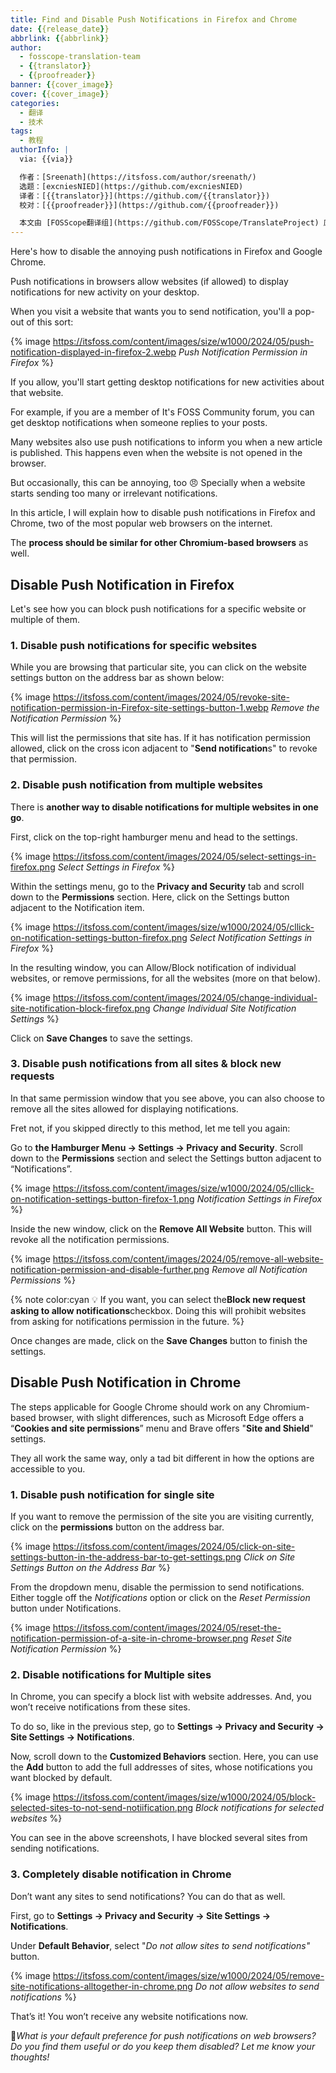 ```yaml
---
title: Find and Disable Push Notifications in Firefox and Chrome
date: {{release_date}}
abbrlink: {{abbrlink}}
author:
  - fosscope-translation-team
  - {{translator}}
  - {{proofreader}}
banner: {{cover_image}}
cover: {{cover_image}}
categories:
  - 翻译
  - 技术
tags: 
  - 教程
authorInfo: |
  via: {{via}}

  作者：[Sreenath](https://itsfoss.com/author/sreenath/)
  选题：[excniesNIED](https://github.com/excniesNIED)
  译者：[{{translator}}](https://github.com/{{translator}})
  校对：[{{proofreader}}](https://github.com/{{proofreader}})

  本文由 [FOSScope翻译组](https://github.com/FOSScope/TranslateProject) 原创编译，[开源观察](https://fosscope.com/) 荣誉推出
---
```


Here's how to disable the annoying push notifications in Firefox and Google Chrome.

<!-- more -->

Push notifications in browsers allow websites (if allowed) to display notifications for new activity on your desktop.

When you visit a website that wants you to send notification, you'll a pop-out of this sort:

{% image https://itsfoss.com/content/images/size/w1000/2024/05/push-notification-displayed-in-firefox-2.webp *Push Notification Permission in Firefox* %}

If you allow, you'll start getting desktop notifications for new activities about that website.

For example, if you are a member of It's FOSS Community forum, you can get desktop notifications when someone replies to your posts.

Many websites also use push notifications to inform you when a new article is published. This happens even when the website is not opened in the browser.

But occasionally, this can be annoying, too 😠 Specially when a website starts sending too many or irrelevant notifications.

In this article, I will explain how to disable push notifications in Firefox and Chrome, two of the most popular web browsers on the internet.

The **process should be similar for other Chromium-based browsers** as well.

## Disable Push Notification in Firefox

Let's see how you can block push notifications for a specific website or multiple of them.

### 1. Disable push notifications for specific websites

While you are browsing that particular site, you can click on the website settings button on the address bar as shown below:

{% image https://itsfoss.com/content/images/2024/05/revoke-site-notification-permission-in-Firefox-site-settings-button-1.webp *Remove the Notification Permission* %}

This will list the permissions that site has. If it has notification permission allowed, click on the cross icon adjacent to "**Send notification**s" to revoke that permission.

### 2. Disable push notification from multiple websites

There is **another way to disable notifications for multiple websites in one go**.

First, click on the top-right hamburger menu and head to the settings.

{% image https://itsfoss.com/content/images/2024/05/select-settings-in-firefox.png *Select Settings in Firefox* %}

Within the settings menu, go to the **Privacy and Security** tab and scroll down to the **Permissions** section. Here, click on the Settings button adjacent to the Notification item.

{% image https://itsfoss.com/content/images/size/w1000/2024/05/cllick-on-notification-settings-button-firefox.png *Select Notification Settings in Firefox* %}

In the resulting window, you can Allow/Block notification of individual websites, or remove permissions, for all the websites (more on that below).

{% image https://itsfoss.com/content/images/2024/05/change-individual-site-notification-block-firefox.png *Change Individual Site Notification Settings* %}

Click on **Save Changes** to save the settings.

### 3. Disable push notifications from all sites & block new requests

In that same permission window that you see above, you can also choose to remove all the sites allowed for displaying notifications.

Fret not, if you skipped directly to this method, let me tell you again:

Go to **the Hamburger Menu → Settings → Privacy and Security**. Scroll down to the **Permissions** section and select the Settings button adjacent to “Notifications”.

{% image https://itsfoss.com/content/images/size/w1000/2024/05/cllick-on-notification-settings-button-firefox-1.png *Notification Settings in Firefox* %}

Inside the new window, click on the **Remove All Website** button. This will revoke all the notification permissions.

{% image https://itsfoss.com/content/images/2024/05/remove-all-website-notification-permission-and-disable-further.png *Remove all Notification Permissions* %}

{% note color:cyan 💡 If you want, you can select the**Block new request asking to allow notifications**checkbox. Doing this will prohibit websites from asking for notifications permission in the future. %}

Once changes are made, click on the **Save Changes** button to finish the settings.

## Disable Push Notification in Chrome

The steps applicable for Google Chrome should work on any Chromium-based browser, with slight differences, such as Microsoft Edge offers a “**Cookies and site permissions**” menu and Brave offers "**Site and Shield**" settings.

They all work the same way, only a tad bit different in how the options are accessible to you.

### 1. Disable push notification for single site

If you want to remove the permission of the site you are visiting currently, click on the **permissions** button on the address bar.

{% image https://itsfoss.com/content/images/2024/05/click-on-site-settings-button-in-the-address-bar-to-get-settings.png *Click on Site Settings Button on the Address Bar* %}

From the dropdown menu, disable the permission to send notifications. Either toggle off the *Notifications* option or click on the *Reset Permission* button under Notifications.

{% image https://itsfoss.com/content/images/2024/05/reset-the-notification-permission-of-a-site-in-chrome-browser.png *Reset Site Notification Permission* %}

### 2. Disable notifications for Multiple sites

In Chrome, you can specify a block list with website addresses. And, you won’t receive notifications from these sites.

To do so, like in the previous step, go to **Settings → Privacy and Security → Site Settings → Notifications**.

Now, scroll down to the **Customized Behaviors** section. Here, you can use the **Add** button to add the full addresses of sites, whose notifications you want blocked by default.

{% image https://itsfoss.com/content/images/size/w1000/2024/05/block-selected-sites-to-not-send-notiification.png *Block notifications for selected websites* %}

You can see in the above screenshots, I have blocked several sites from sending notifications.

### 3. Completely disable notification in Chrome

Don’t want any sites to send notifications? You can do that as well.

First, go to **Settings → Privacy and Security → Site Settings → Notifications**.

Under **Default Behavior**, select "*Do not allow sites to send notifications"* button.

{% image https://itsfoss.com/content/images/size/w1000/2024/05/remove-site-notifications-alltogether-in-chrome.png *Do not allow websites to send notifications* %}

That’s it! You won’t receive any website notifications now.

💬*What is your default preference for push notifications on web browsers? Do you find them useful or do you keep them disabled? Let me know your thoughts!*
